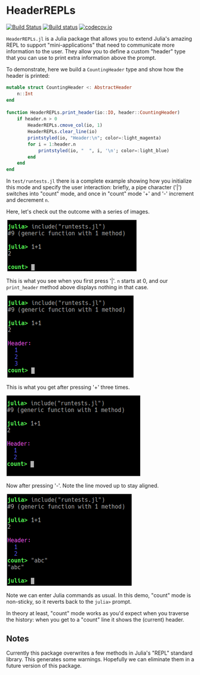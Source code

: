 # HeaderREPLs

[![Build Status](https://travis-ci.org/timholy/HeaderREPLs.jl.svg?branch=master)](https://travis-ci.org/timholy/HeaderREPLs.jl)
[![Build status](https://ci.appveyor.com/api/projects/status/e1xnsj4e5q9308y6/branch/master?svg=true)](https://ci.appveyor.com/project/timholy/revise-jl/branch/master)
[![codecov.io](http://codecov.io/github/timholy/HeaderREPLs.jl/coverage.svg?branch=master)](http://codecov.io/github/timholy/HeaderREPLs.jl?branch=master)

`HeaderREPLs.jl` is a Julia package that allows you to extend Julia's amazing REPL
to support "mini-applications" that need to communicate more information to the user.
They allow you to define a custom "header" type that you can use to print extra
information above the prompt.

To demonstrate, here we build a `CountingHeader` type and show how the header is printed:

```julia
mutable struct CountingHeader <: AbstractHeader
    n::Int
end

function HeaderREPLs.print_header(io::IO, header::CountingHeader)
    if header.n > 0
        HeaderREPLs.cmove_col(io, 1)
        HeaderREPLs.clear_line(io)
        printstyled(io, "Header:\n"; color=:light_magenta)
        for i = 1:header.n
            printstyled(io, "  ", i, '\n'; color=:light_blue)
        end
    end
end
```

In `test/runtests.jl` there is a complete example showing how you initialize this
mode and specify the user interaction: briefly, a pipe character ('|') switches into
"count" mode, and once in "count" mode '+' and '-' increment and decrement `n`.

Here, let's check out the outcome with a series of images.

![entry](images/screenshot1.png)

This is what you see when you first press '|'.
`n` starts at 0, and our `print_header` method above displays nothing in that case.

![plusses](images/screenshot2.png)

This is what you get after pressing '+' three times.

![minus](images/screenshot3.png)

Now after pressing '-'. Note the line moved up to stay aligned.

![enter](images/screenshot4.png)

Note we can enter Julia commands as usual.
In this demo, "count" mode is non-sticky, so it reverts back to the `julia>` prompt.

In theory at least, "count" mode works as you'd expect when you traverse the
history: when you get to a "count" line it shows the (current) header.


## Notes

Currently this package overwrites a few methods in Julia's "REPL" standard library.
This generates some warnings.
Hopefully we can eliminate them in a future version of this package.

